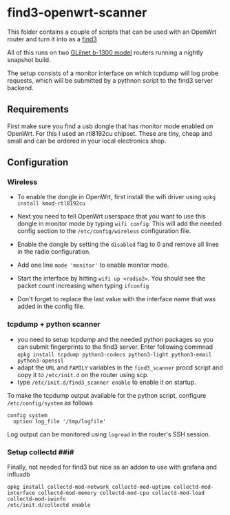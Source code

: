 # find3-openwrt-scanner #
This folder contains a couple of scripts that can be used with an OpenWrt router and turn it into as a [find3](https://www.internalpositioning.com)

All of this runs on two [GLiInet b-1300 model](https://www.gl-inet.com/products/gl-b1300/) routers running a nightly snapshot build.

The setup consists of a monitor interface on which tcpdump will log probe requests, which will be submitted by a pythnon script to the 
find3 server backend.

## Requirements ##

First make sure you find a usb dongle that has monitor mode enabled on OpenWrt. For this I used an rtl8192cu chipset. 
These are tiny, cheap and small and can be ordered in your local electronics shop.

## Configuration ##

### Wireless ###

* To enable the dongle in OpenWrt, first install the wifi driver using `opkg install kmod-rtl8192cu`
* Next you need to tell OpenWrt userspace that you want to use this dongle in monitor mode by typing `wifi config`.
This will add the needed config section to the `/etc/config/wireless` configuration file. 

* Enable the dongle by setting the `disabled` flag to 0 and remove all lines in the radio configuration. 
* Add one line  `mode 'monitor'` to enable monitor mode.
* Start the interface by hitting `wifi up <radio2>`. You should see the packet count increasing when typing `ifconfig`
* Don't forget to replace the last value with the interface name that was added in the config file.

### tcpdump + python scanner ###
* you need to setup tcpdump and the needed python packages so you can submit fingerprints to the find3 server. Enter following commnad `opkg install tcpdump python3-codecs python3-light python3-email python3-openssl`
* adapt the `URL` and `FAMILY` variables in the `find3_scanner` procd script and copy it to `/etc/init.d` on the router using scp.
* type `/etc/init.d/find3_scanner enable` to enable it on startup.

To make the tcpdump output available for the python script, configure `/etc/config/system` as follows

```
config system
  option log_file '/tmp/logfile'
```

Log output can be monitored using `logread` in the router's SSH session.

### Setup collectd ##i#
Finally, not needed for find3 but nice as an addon to use with grafana and influxdb

```
opkg install collectd-mod-network collectd-mod-uptime collectd-mod-interface collectd-mod-memory collectd-mod-cpu collectd-mod-load collectd-mod-iwinfo
/etc/init.d/collectd enable
```
